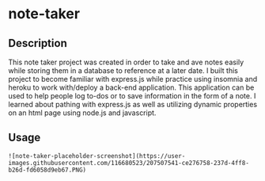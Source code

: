 # note-taker

## Description

This note taker project was created in order to take and ave notes easily while storing them in a database to reference at a later date. I built this project to become familiar with express.js while practice using insomnia and heroku to work with/deploy a back-end application. This application can be used to help people log to-dos or to save information in the form of a note. I learned about pathing with express.js as well as utilizing dynamic properties on an html page using node.js and javascript.

## Usage


    ![note-taker-placeholder-screenshot](https://user-images.githubusercontent.com/116680523/207507541-ce276758-237d-4ff8-b26d-fd6058d9eb67.PNG)
